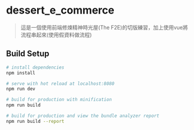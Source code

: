 # dessert_e_commerce

> 這是一個使用前端修煉精神時光屋(The F2E)的切版練習，加上使用vue將流程串起來(使用假資料做流程)
## Build Setup

``` bash
# install dependencies
npm install

# serve with hot reload at localhost:8080
npm run dev

# build for production with minification
npm run build

# build for production and view the bundle analyzer report
npm run build --report
```
